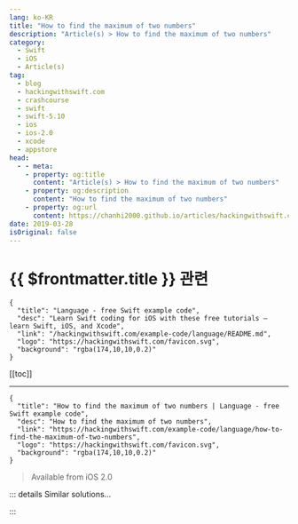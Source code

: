 ```yaml
---
lang: ko-KR
title: "How to find the maximum of two numbers"
description: "Article(s) > How to find the maximum of two numbers"
category:
  - Swift
  - iOS
  - Article(s)
tag: 
  - blog
  - hackingwithswift.com
  - crashcourse
  - swift
  - swift-5.10
  - ios
  - ios-2.0
  - xcode
  - appstore
head:
  - - meta:
    - property: og:title
      content: "Article(s) > How to find the maximum of two numbers"
    - property: og:description
      content: "How to find the maximum of two numbers"
    - property: og:url
      content: https://chanhi2000.github.io/articles/hackingwithswift.com/example-code/language/how-to-find-the-maximum-of-two-numbers.html
date: 2019-03-28
isOriginal: false
---
```


# {{ $frontmatter.title }} 관련

```component VPCard
{
  "title": "Language - free Swift example code",
  "desc": "Learn Swift coding for iOS with these free tutorials – learn Swift, iOS, and Xcode",
  "link": "/hackingwithswift.com/example-code/language/README.md",
  "logo": "https://hackingwithswift.com/favicon.svg",
  "background": "rgba(174,10,10,0.2)"
}
```

[[toc]]

---

```component VPCard
{
  "title": "How to find the maximum of two numbers | Language - free Swift example code",
  "desc": "How to find the maximum of two numbers",
  "link": "https://hackingwithswift.com/example-code/language/how-to-find-the-maximum-of-two-numbers",
  "logo": "https://hackingwithswift.com/favicon.svg",
  "background": "rgba(174,10,10,0.2)"
}
```

> Available from iOS 2.0

<!-- TODO: 작성 -->

<!-- 
To find the largest of any two integers, use the `max()` function like this:

```swift
let first = 10
let second = 15

let largest = max(first, second)
```

This also works with floating-point numbers, as long as both numbers are floats – you can't mix data types.

-->

::: details Similar solutions…

<!--
/example-code/language/how-to-find-the-maximum-of-three-numbers">How to find the maximum of three numbers 
/example-code/language/how-to-find-the-minimum-of-two-numbers">How to find the minimum of two numbers 
/example-code/language/how-to-find-the-minimum-of-three-numbers">How to find the minimum of three numbers 
/example-code/language/how-to-find-the-difference-between-two-arrays">How to find the difference between two arrays 
/quick-start/swiftui/two-way-bindings-in-swiftui">Two-way bindings in SwiftUI</a>
-->

:::

